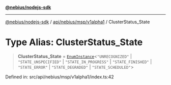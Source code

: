 [**@nebius/nodejs-sdk**](../../../../../README.md)

---

[@nebius/nodejs-sdk](../../../../../README.md) / [api/nebius/msp/v1alpha1](../README.md) / ClusterStatus_State

# Type Alias: ClusterStatus_State

> **ClusterStatus_State** = [`EnumInstance`](../../../../../runtime/protos/enum/type-aliases/EnumInstance.md)\<`"UNRECOGNIZED"` \| `"STATE_UNSPECIFIED"` \| `"STATE_IN_PROGRESS"` \| `"STATE_FINISHED"` \| `"STATE_ERROR"` \| `"STATE_DEGRADED"` \| `"STATE_SCHEDULED"`\>

Defined in: src/api/nebius/msp/v1alpha1/index.ts:42

